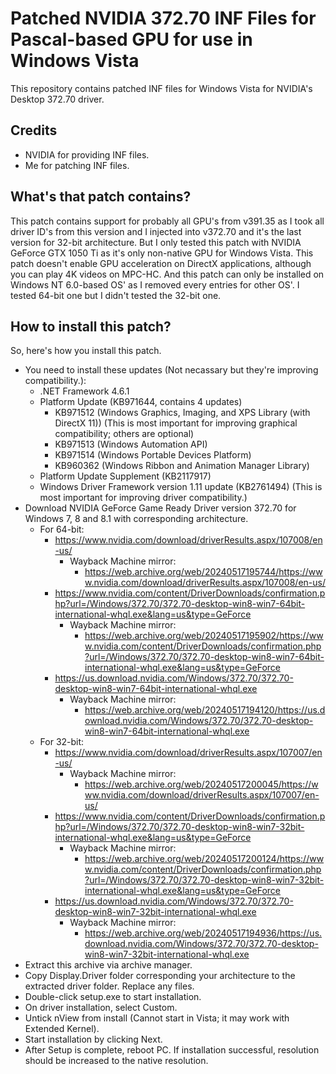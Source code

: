 # Patched NVIDIA 372.70 INF Files for Pascal-based GPU for use in Windows Vista
This repository contains patched INF files for Windows Vista for NVIDIA's Desktop 372.70 driver.

## Credits
- NVIDIA for providing INF files.
- Me for patching INF files.

## What's that patch contains?
This patch contains support for probably all GPU's from v391.35 as I took all driver ID's from this version and I injected into v372.70 and it's the last version for 32-bit architecture. But I only tested this patch with NVIDIA GeForce GTX 1050 Ti as it's only non-native GPU for Windows Vista. This patch doesn't enable GPU acceleration on DirectX applications, although you can play 4K videos on MPC-HC. And this patch can only be installed on Windows NT 6.0-based OS' as I removed every entries for other OS'. I tested 64-bit one but I didn't tested the 32-bit one.

## How to install this patch?
So, here's how you install this patch.
- You need to install these updates (Not necassary but they're improving compatibility.):
  - .NET Framework 4.6.1
  - Platform Update (KB971644, contains 4 updates)
    - KB971512 (Windows Graphics, Imaging, and XPS Library (with DirectX 11)) (This is most important for improving graphical compatibility; others are optional)
    - KB971513 (Windows Automation API)
    - KB971514 (Windows Portable Devices Platform)
    - KB960362 (Windows Ribbon and Animation Manager Library)
  - Platform Update Supplement (KB2117917)
  - Windows Driver Framework version 1.11 update (KB2761494) (This is most important for improving driver compatibility.)
- Download NVIDIA GeForce Game Ready Driver version 372.70 for Windows 7, 8 and 8.1 with corresponding architecture.
  - For 64-bit:
    - https://www.nvidia.com/download/driverResults.aspx/107008/en-us/
      - Wayback Machine mirror:
        - https://web.archive.org/web/20240517195744/https://www.nvidia.com/download/driverResults.aspx/107008/en-us/
    - https://www.nvidia.com/content/DriverDownloads/confirmation.php?url=/Windows/372.70/372.70-desktop-win8-win7-64bit-international-whql.exe&lang=us&type=GeForce
      - Wayback Machine mirror:
        - https://web.archive.org/web/20240517195902/https://www.nvidia.com/content/DriverDownloads/confirmation.php?url=/Windows/372.70/372.70-desktop-win8-win7-64bit-international-whql.exe&lang=us&type=GeForce
    - https://us.download.nvidia.com/Windows/372.70/372.70-desktop-win8-win7-64bit-international-whql.exe
      - Wayback Machine mirror:
        - https://web.archive.org/web/20240517194120/https://us.download.nvidia.com/Windows/372.70/372.70-desktop-win8-win7-64bit-international-whql.exe
  - For 32-bit:
    - https://www.nvidia.com/download/driverResults.aspx/107007/en-us/
      - Wayback Machine mirror:
        - https://web.archive.org/web/20240517200045/https://www.nvidia.com/download/driverResults.aspx/107007/en-us/
    - https://www.nvidia.com/content/DriverDownloads/confirmation.php?url=/Windows/372.70/372.70-desktop-win8-win7-32bit-international-whql.exe&lang=us&type=GeForce
      - Wayback Machine mirror:
        - https://web.archive.org/web/20240517200124/https://www.nvidia.com/content/DriverDownloads/confirmation.php?url=/Windows/372.70/372.70-desktop-win8-win7-32bit-international-whql.exe&lang=us&type=GeForce
    - https://us.download.nvidia.com/Windows/372.70/372.70-desktop-win8-win7-32bit-international-whql.exe
      - Wayback Machine mirror:
        - https://web.archive.org/web/20240517194936/https://us.download.nvidia.com/Windows/372.70/372.70-desktop-win8-win7-32bit-international-whql.exe
- Extract this archive via archive manager.
- Copy Display.Driver folder corresponding your architecture to the extracted driver folder. Replace any files.
- Double-click setup.exe to start installation.
- On driver installation, select Custom.
- Untick nView from install (Cannot start in Vista; it may work with Extended Kernel).
- Start installation by clicking Next.
- After Setup is complete, reboot PC. If installation successful, resolution should be increased to the native resolution.
